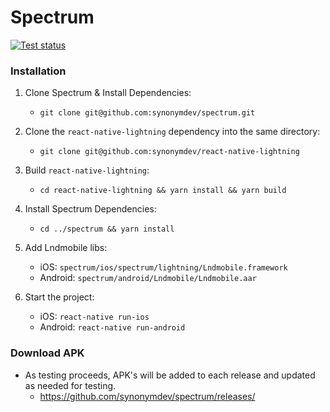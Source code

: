 # Spectrum

[![Test status](https://github.com/synonymdev/spectrum/workflows/tests/badge.svg)](https://github.com/synonymdev/spectrum/actions)

### Installation
1. Clone Spectrum & Install Dependencies:
    - `git clone git@github.com:synonymdev/spectrum.git`
   
   
2. Clone the `react-native-lightning` dependency into the same directory:
   - `git clone git@github.com:synonymdev/react-native-lightning`
   

3. Build `react-native-lightning`:
   - `cd react-native-lightning && yarn install && yarn build`
   

3. Install Spectrum Dependencies:
   - `cd ../spectrum && yarn install`
   
   
4. Add Lndmobile libs:
   - iOS: `spectrum/ios/spectrum/lightning/Lndmobile.framework`
   - Android: `spectrum/android/Lndmobile/Lndmobile.aar`


5. Start the project:
    - iOS: `react-native run-ios`
    - Android: `react-native run-android`

### Download APK
 - As testing proceeds, APK's will be added to each release and updated as needed for testing.
   - https://github.com/synonymdev/spectrum/releases/
